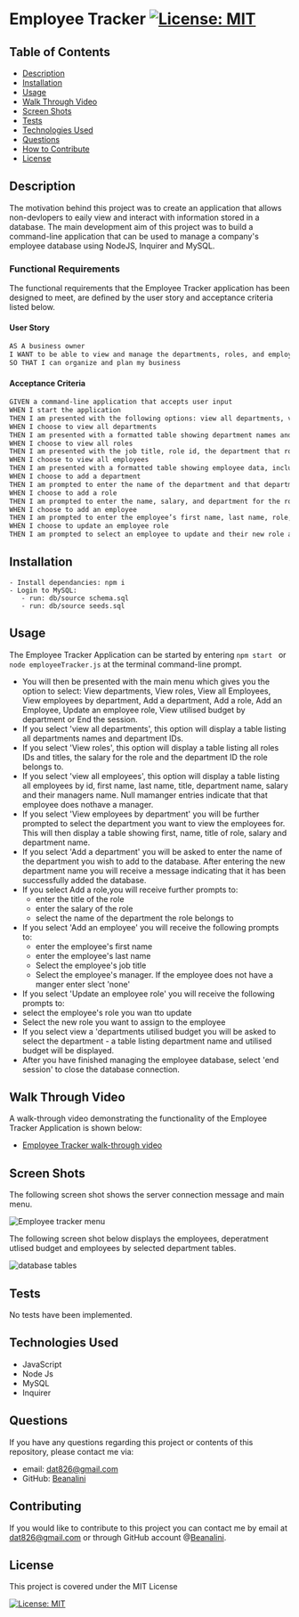 # Employee Tracker [![License: MIT](https://img.shields.io/badge/License-MIT-yellow.svg)](https://opensource.org/licenses/MIT)  
  
  ## Table of Contents  
  * [Description](#description)
  * [Installation](#installation)
  * [Usage](#usage)
  * [Walk Through Video](#walk-through-video)
  * [Screen Shots](#screen-shots)
  * [Tests](#tests)
  * [Technologies Used](#technologies-used)  
  * [Questions](#questions)
  * [How to Contribute](#How-to-Contribute)   
  * [License](#license)
  
  ## Description

  The motivation behind this project was to create an application that allows non-devlopers to eaily view and interact with information stored in a database.  The main development aim of this project was to build a command-line application that can be used to manage a company's employee database using NodeJS, Inquirer and MySQL.

    
  ### Functional Requirements

  The functional requirements that the Employee Tracker application has been designed to meet, are defined by the user story and acceptance criteria listed below.  

  #### User Story

  ```md
AS A business owner
I WANT to be able to view and manage the departments, roles, and employees in my company
SO THAT I can organize and plan my business
```

 

#### Acceptance Criteria

```md
GIVEN a command-line application that accepts user input
WHEN I start the application
THEN I am presented with the following options: view all departments, view all roles, view all employees, add a department, add a role, add an employee, and update an employee role
WHEN I choose to view all departments
THEN I am presented with a formatted table showing department names and department ids
WHEN I choose to view all roles
THEN I am presented with the job title, role id, the department that role belongs to, and the salary for that role
WHEN I choose to view all employees
THEN I am presented with a formatted table showing employee data, including employee ids, first names, last names, job titles, departments, salaries, and managers that the employees report to
WHEN I choose to add a department
THEN I am prompted to enter the name of the department and that department is added to the database
WHEN I choose to add a role
THEN I am prompted to enter the name, salary, and department for the role and that role is added to the database
WHEN I choose to add an employee
THEN I am prompted to enter the employee’s first name, last name, role, and manager, and that employee is added to the database
WHEN I choose to update an employee role
THEN I am prompted to select an employee to update and their new role and this information is updated in the database 
```


  ## Installation
  
    - Install dependancies: npm i
    - Login to MySQL: 
       - run: db/source schema.sql
       - run: db/source seeds.sql

  ## Usage
  
  The Employee Tracker Application can be started by entering ```npm start ``` or ```node employeeTracker.js``` at the terminal command-line prompt.

  - You will then be presented with the main menu which gives you the option to select:  View departments, View roles, View all Employees, View employees by department, Add a department, Add a role, Add an Employee,
    Update an employee role, View utilised budget by department or End the session.
  - If you select 'view all departments', this option will display a table listing all departments names and department IDs.
  - If you select 'View roles', this option will display  a table listing all roles IDs and titles, the salary for the role and the department ID the role belongs to.
  - If you select 'view all employees', this option will display a table listing all employees by id, first name, last name, title, department name, salary and their managers name. Null mamanger entries indicate that that employee does nothave a manager.
  - If you select 'View employees by department' you will be further prompted to select the department you want to view the employees for.  This will then display a table showing first, name, title of role, salary and department name.
  - If you select 'Add a department' you will be asked to enter the name of the department you wish to add to the database. After entering the new department name you will receive a message indicating that it has been successfully added the database.
  - If you select Add a role,you will receive further prompts to:
    - enter the title of the role
    - enter the salary of the role
    - select the name of the department the role belongs to 
  - If you select 'Add an employee' you will receive the following prompts to:
    - enter the employee's first name
    - enter the employee's last name
    - Select the employee's job title
    - Select the employee's manager.  If the employee does not have a manger enter slect 'none'
  - If you select 'Update an employee role' you will receive the following prompts to:
   - select the employee's role you wan tto update
   - Select the new role you want to assign to the employee
  - If you select view a 'departments utilised budget you will be asked to select the department - a table listing department name and utilised budget will be displayed.
  - After you have finished managing the employee database, select 'end session' to close the database connection. 



  ## Walk Through Video

   A  walk-through video demonstrating the functionality of the Employee Tracker Application is shown below:

   - [Employee Tracker walk-through video](https://watch.screencastify.com/v/ZZcYv8i3gv1w52DnPjB3)

   

  ## Screen Shots

  The following screen shot shows the server connection message and main menu.

  ![Employee tracker menu](./assets/images/menu.png)


  The following screen shot below displays the employees, deperatment utlised budget and employees by selected department tables.

  ![database tables](./assets/images/viewEmp.png)
  


  ## Tests
  No tests have been implemented.

  ## Technologies Used
  - JavaScript
  - Node Js
  - MySQL
  - Inquirer
  
    
 
  ## Questions
  If you have any questions regarding this project or contents of this repository, please contact me via:
  
  - email: dat826@gmail.com
  - GitHub: [Beanalini](https://github.com/Beanalini)  


  
  ## Contributing
  If you would like to contribute to this project you can contact me by email at dat826@gmail.com or through  GitHub account   @[Beanalini](https://github.com/Beanalini).
  

  ## License
  This project is covered under the MIT License  
  
  [![License: MIT](https://img.shields.io/badge/License-MIT-yellow.svg)](https://opensource.org/licenses/MIT) 
  